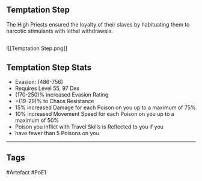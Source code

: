 ## Temptation Step
The High Priests ensured the loyalty of their slaves by habituating them to narcotic stimulants with lethal withdrawals.
##
![[Temptation Step.png]]
## Temptation Step Stats
- Evasion: (486-756)
- Requires Level 55, 97 Dex
- (170-250)% increased Evasion Rating
- +(19-29)% to Chaos Resistance
- 15% increased Damage for each Poison on you up to a maximum of 75%
- 10% increased Movement Speed for each Poison on you up to a maximum of 50%
- Poison you inflict with Travel Skills is Reflected to you if you
- have fewer than 5 Poisons on you


---
## Tags
#Artefact
#PoE1